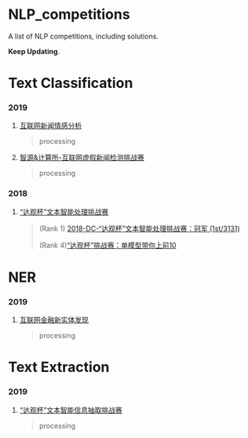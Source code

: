 # NLP_competitions
A list of NLP competitions, including solutions.

**Keep Updating**.



# Text Classification

### 2019

1. [互联网新闻情感分析](https://www.datafountain.cn/competitions/350)

   > processing

2. [智源&计算所-互联网虚假新闻检测挑战赛](https://www.biendata.com/competition/falsenews/)

   > processing
   

### 2018

1. [“达观杯”文本智能处理挑战赛]([https://www.dcjingsai.com/common/cmpt/%E2%80%9C%E8%BE%BE%E8%A7%82%E6%9D%AF%E2%80%9D%E6%96%87%E6%9C%AC%E6%99%BA%E8%83%BD%E5%A4%84%E7%90%86%E6%8C%91%E6%88%98%E8%B5%9B_%E8%B5%9B%E4%BD%93%E4%B8%8E%E6%95%B0%E6%8D%AE.html](https://www.dcjingsai.com/common/cmpt/"达观杯"文本智能处理挑战赛_赛体与数据.html))

   > (Rank 1) [2018-DC-“达观杯”文本智能处理挑战赛：冠军 (1st/3131)](https://github.com/ShawnyXiao/2018-DC-DataGrand-TextIntelProcess)
   >
   > (Rank 4)[“达观杯”挑战赛：单模型带你上前10](https://zhuanlan.zhihu.com/p/52461173)



# NER

### 2019

1. [互联网金融新实体发现](https://www.datafountain.cn/competitions/361)

   > processing



# Text Extraction

### 2019

1. [“达观杯”文本智能信息抽取挑战赛](https://biendata.com/competition/datagrand/data/?source=zhihu)

   > processing